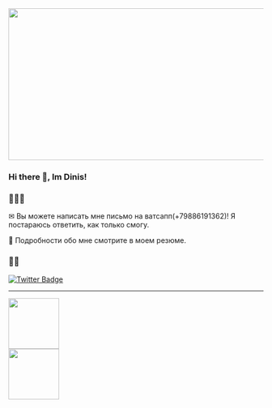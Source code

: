 <div align="center">
<img src="https://media4.giphy.com/media/TilmLMmWrRYYHjLfub/giphy.gif?cid=790b7611beb2cc2dc7ac23840f0d46699b65b96b1cd95fa5&rid=giphy.gif&ct=g" width="600" height="300"/>
</div>

### Hi there 👋, Im Dinis!

### 👨🏻‍💻

✉ Вы можете написать мне письмо на ватсапп(+79886191362)! Я постараюсь ответить, как только смогу.

📄 Подробности обо мне смотрите в моем резюме.

### 🤝🏻


<a href="https://t.me/Dinis_proger">
<img src="https://img.shields.io/badge/Telegram-blue?style=for-the-badge&logo=telegram&logoColor=white" alt="Twitter Badge"/>
</a>
</div>

---
<div id="header" align="left">
<img src="https://media.giphy.com/media/M9gbBd9nbDrOTu1Mqx/giphy.gif" width="100"/>
</div>
<div id="header" align="left">
<img src="https://media.giphy.com/media/KAq5w47R9rmTuvWOWa/giphy.gif" width="100"/>
</div>
<!--
